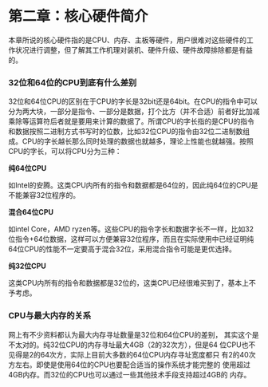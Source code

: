 # 第二章：核心硬件简介

本章所说的核心硬件指的是CPU、内存、主板等硬件，用户很难对这些硬件的工作状况进行调整，但了解其工作机理对装机、硬件升级、硬件故障排除都是有益的。

### 32位和64位的CPU到底有什么差别

32位和64位CPU的区别在于CPU的字长是32bit还是64bit。在CPU的指令中可以分为两大块，一部分是指令、一部分是数据，打个比方（并不合适）前者好比加减乘除等运算符后者就是要用来计算的数据了。所谓CPU的字长指的是CPU的指令和数据按照二进制方式书写时的位数，比如32位CPU的指令由32位二进制数组成。CPU的字长越长那么同时处理的数据也就越多，理论上性能也就越强。按照CPU的字长，可以将CPU分为三种：

**纯64位CPU**

如Intel的安腾。这类CPU内所有的指令和数据都是64位的，因此纯64位的CPU是不能兼容32位程序的。

**混合64位CPU**

如intel Core，AMD ryzen等。这些CPU的指令字长和数据字长不一样，比如32位指令+64位数据，这样可以方便兼容32位程序，而且在实际使用中已经证明纯64位CPU的性能不一定要高于混合32位，采用混合指令可能是更优选择。

**纯32位CPU**

这类CPU内所有的指令和数据都是32位的，这类CPU已经很难买到了，基本上不予考虑。

### CPU与最大内存的关系

网上有不少资料都认为最大内存寻址数量是32位和64位CPU的差别，其实这个是不太对的。纯32位CPU的内存寻址最大4GB（2的32次方），但是64位CPU也不见得是2的64次方，实际上目前大多数的64位CPU内存寻址宽度都只有2的40次方左右。即使是使用64位的CPU也要配合适当的操作系统才能完整的使用超过4GB内存。而32位的CPU也可以通过一些其他技术手段支持超过4GB的内存。

